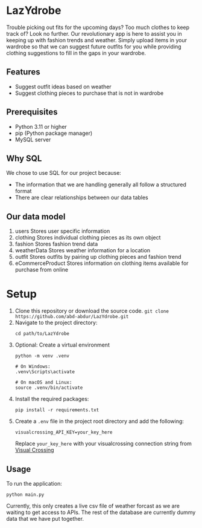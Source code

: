 # LazYdrobe
Trouble picking out fits for the upcoming days? 
Too much clothes to keep track of?
Look no further. Our revolutionary app is here to assist you in keeping up with fashion trends and weather.
Simply upload items in your wardrobe so that we can suggest future outfits for you while providing clothing suggestions to fill in the gaps in your wardrobe.

## Features
- Suggest outfit ideas based on weather
- Suggest clothing pieces to purchase that is not in wardrobe

## Prerequisites
- Python 3.11 or higher
- pip (Python package manager)
- MySQL server

## Why SQL
We chose to use SQL for our project because: 
- The information that we are handling generally all follow a structured format
- There are clear relationships between our data tables

## Our data model
1. users
   Stores user specific information
2. clothing
   Stores individual clothing pieces as its own object
4. fashion
   Stores fashion trend data
6. weatherData
   Stores weather information for a location
8. outfit
   Stores outfits by pairing up clothing pieces and fashion trend
10. eCommerceProduct
    Stores information on clothing items available for purchase from online
 
# Setup
1. Clone this repository or download the source code. `git clone https://github.com/abd-abdur/LazYdrobe.git`
2. Navigate to the project directory:
   ```
   cd path/to/LazYdrobe
   ```
3. Optional: Create a virtual environment
    ```
    python -m venv .venv 

    # On Windows:
    .venv\Scripts\activate

    # On macOS and Linux:
    source .venv/bin/activate

    ```
4. Install the required packages:
   ```
   pip install -r requirements.txt
   ```
5. Create a `.env` file in the project root directory and add the following:
   ```
   visualcrossing_API_KEY=your_key_here
   ```
   Replace `your_key_here` with your visualcrossing connection string from [Visual Crossing](https://www.visualcrossing.com/)

## Usage
To run the application:
```
python main.py
```
Currently, this only creates a live csv file of weather forcast as we are waiting to get access to APIs. The rest of the database are currently dummy data that we have put together.
